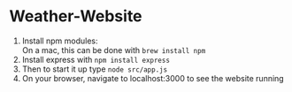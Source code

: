 # Weather-Website

1. Install npm modules: <br />
    On a mac, this can be done with ```brew install npm```
2. Install express with ```npm install express```
3. Then to start it up type ```node src/app.js``` 
4. On your browser, navigate to localhost:3000 to see the website running
